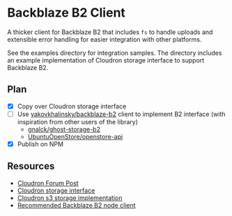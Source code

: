 # Backblaze B2 Client

A thicker client for Backblaze B2 that includes `fs` to handle uploads and extensible error handling for easier integration with other platforms.

See the examples directory for integration samples. The directory includes an example implementation of Cloudron storage interface to support Backblaze B2.

## Plan

- [x] Copy over Cloudron storage interface
- [ ] Use [yakovkhalinsky/backblaze-b2](https://github.com/yakovkhalinsky/backblaze-b2) client to implement B2 interface (with inspiration from other users of the library)
  - [gnalck/ghost-storage-b2](https://github.com/gnalck/ghost-storage-b2/blob/master/index.js)
  - [UbuntuOpenStore/openstore-api](https://github.com/UbuntuOpenStore/openstore-api/blob/919c8c3c29e5f8a4764f2aa9514f43d6bacc3462/src/utils/upload.js)
- [x] Publish on NPM

## Resources

- [Cloudron Forum Post](https://forum.cloudron.io/topic/1886/is-it-possible-to-implement-custom-backup-providers/8)
- [Cloudron storage interface](https://git.cloudron.io/cloudron/box/blob/master/src/storage/interface.js)
- [Cloudron s3 storage implementation](https://git.cloudron.io/cloudron/box/blob/master/src/storage/s3.js)
- [Recommended Backblaze B2 node client](https://github.com/yakovkhalinsky/backblaze-b2)
